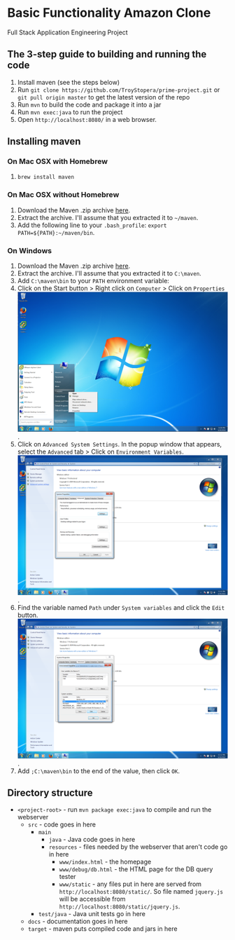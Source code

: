 # Basic Functionality Amazon Clone
Full Stack Application Engineering Project

## The 3-step guide to building and running the code
1. Install maven (see the steps below)
2. Run `git clone https://github.com/TroyStopera/prime-project.git` or `git pull origin master` to get the latest version of the repo
3. Run `mvn` to build the code and package it into a jar
4. Run `mvn exec:java` to run the project
5. Open `http://localhost:8080/` in a web browser.

## Installing maven
### On Mac OSX with Homebrew
1. `brew install maven`

### On Mac OSX without Homebrew
1. Download the Maven .zip archive [here](http://download.nextag.com/apache/maven/maven-3/3.3.9/binaries/apache-maven-3.3.9-bin.zip).
2. Extract the archive. I'll assume that you extracted it to `~/maven`.
3. Add the following line to your `.bash_profile`: `export PATH=${PATH}:~/maven/bin`.

### On Windows
1. Download the Maven .zip archive [here](http://download.nextag.com/apache/maven/maven-3/3.3.9/binaries/apache-maven-3.3.9-bin.zip).
2. Extract the archive. I'll assume that you extracted it to `C:\maven`.
3. Add `C:\maven\bin` to your `PATH` environment variable:
  1. Click on the Start button > Right click on `Computer` > Click on `Properties` ![Screenshot of Step 1](docs/maven-win-step1.png).
  2. Click on `Advanced System Settings`. In the popup window that appears, select the `Advanced` tab > Click on `Environment Variables`. ![Screenshot of Step 2](docs/maven-win-step2.png).
  3. Find the variable named `Path` under `System variables` and click the `Edit` button. ![Screenshot of Step 3](docs/maven-win-step3.png).
  4. Add `;C:\maven\bin` to the end of the value, then click `OK`.

## Directory structure
- `<project-root>` - run `mvn package exec:java` to compile and run the webserver
	- `src` - code goes in here
		- `main`
			- `java` - Java code goes in here
			- `resources` - files needed by the webserver that aren't code go in here
				- `www/index.html` - the homepage
				- `www/debug/db.html` - the HTML page for the DB query tester
				- `www/static` - any files put in here are served from `http://localhost:8080/static/`. So file named `jquery.js` will be accessible from `http://localhost:8080/static/jquery.js`.
		- `test/java` - Java unit tests go in here
	- `docs` - documentation goes in here
	- `target` - maven puts compiled code and jars in here

